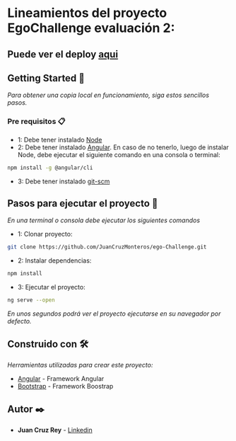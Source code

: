 # Lineamientos del proyecto EgoChallenge evaluación 2:

## Puede ver el deploy [aqui](https://juancruzmonteros.github.io/Ego-Challenge2-Mobile/)

## Getting Started  🚀
_Para obtener una copia local en funcionamiento, siga estos sencillos pasos._

### Pre requisitos 📋
- 1: Debe tener instalado [Node](https://nodejs.org/es/download/)
- 2: Debe tener instalado [Angular](https://cli.angular.io/). En caso de no tenerlo, luego de instalar Node, debe ejecutar el siguiente comando en una consola o terminal:
```sh
npm install -g @angular/cli
```
- 3: Debe tener instalado [git-scm](https://git-scm.com/downloads)

## Pasos para ejecutar el proyecto 🔧
_En una terminal o consola debe ejecutar los siguientes comandos_

- 1: Clonar proyecto:
```sh
git clone https://github.com/JuanCruzMonteros/ego-Challenge.git
```
- 2: Instalar dependencias:
```sh
npm install
```
- 3: Ejecutar el proyecto:
```sh
ng serve --open
```
_En unos segundos podrá ver el proyecto ejecutarse en su navegador por defecto._

## Construido con 🛠️
_Herramientas utilizadas para crear este proyecto:_

* [Angular](https://angular.io/) - Framework Angular
* [Bootstrap](https://getbootstrap.com/) - Framework Boostrap

## Autor ✒️
* **Juan Cruz Rey** - [Linkedin](https://www.linkedin.com/in/jcr-2019)
